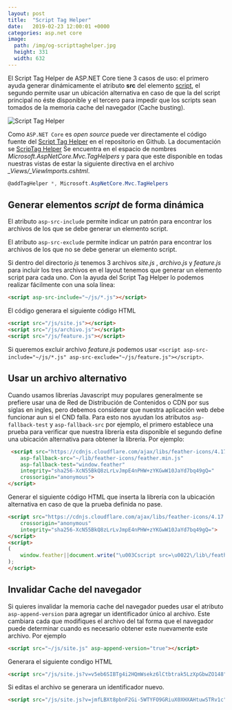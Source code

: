 ```yaml
---
layout: post
title:  "Script Tag Helper"
date:   2019-02-23 12:00:01 +0000
categories: asp.net core
image:
  path: /img/og-scripttaghelper.jpg
  height: 331
  width: 632
---
```


El Script Tag Helper de ASP.NET Core tiene 3 casos de uso: el primero ayuda generar dinámicamente el atributo **src** del elemento [script](https://www.w3.org/TR/html5/semantics-scripting.html), el segundo permite usar un ubicación alternativa en caso de que la del script principal no éste disponible y el tercero para impedir que los scripts sean tomados de la memoria cache del navegador (<span lang="en">Cache busting</span>).

<img data-src="/img/scripttaghelper.webp" class="lazyload"  alt="Script Tag Helper">

Como `ASP.NET Core` es *open source* puede ver directamente el código fuente del [Script Tag Helper](https://github.com/aspnet/AspNetCore/blob/master/src/Mvc/Mvc.TagHelpers/src/ScriptTagHelper.cs) en el repositorio en Github. La documentación se [ScripTag Helper](https://docs.microsoft.com/en-us/dotnet/api/microsoft.aspnetcore.mvc.taghelpers.scripttaghelper?view=aspnetcore-2.2) Se encuentra en el espacio de nombres _Microsoft.AspNetCore.Mvc.TagHelpers_ y  para que este disponible en todas nuestras vistas  de estar la siguiente directiva en el archivo *_Views/_ViewImports.cshtml*.

 ```csharp
 @addTagHelper *, Microsoft.AspNetCore.Mvc.TagHelpers
 ```

## Generar elementos *script* de forma dinámica

El atributo `asp-src-include` permite indicar un patrón para encontrar los archivos de los que se debe generar un elemento script.

El atributo `asp-src-exclude` permite indicar un patrón para encontrar los archivos de los que no se debe generar un elemento script.

Si dentro del directorio _js_ tenemos 3 archivos _site.js_ , _archivo.js_ y _feature.js_ para incluir los tres archivos en el layout tenemos que generar un elemento script para cada uno. Con la ayuda del Script Tag Helper lo podemos realizar fácilmente con una sola línea:

```html
<script asp-src-include="~/js/*.js"></script>
```
El código generara el siguiente código HTML

```html
<script src="/js/site.js"></script>
<script src="/js/archivo.js"></script>
<script src="/js/feature.js"></script>
```
Si queremos excluir archivo _feature.js_ podemos usar
`<script asp-src-include="~/js/*.js" asp-src-exclude="~/js/feature.js"></script>`.

## Usar un archivo alternativo

Cuando usamos librerías Javascript muy populares generalmente se prefiere  usar una de Red de Distribución de Contenidos o CDN por sus siglas en ingles, pero debemos considerar que nuestra aplicación web debe funcionar aun si el CND falla. Para esto nos ayudan los atributos `asp-fallback-test` y `asp-fallback-src` por ejemplo, el primero establece una prueba para verificar que nuestra librería esta disponible el segundo define una ubicación alternativa para obtener la librería. Por ejemplo:

```html
 <script src="https://cdnjs.cloudflare.com/ajax/libs/feather-icons/4.17.0/feather.min.js"
    asp-fallback-src="~/lib/feather-icons/feather.min.js"
    asp-fallback-test="window.feather"
    integrity="sha256-XcN55BkQ8zLrLvJmpE4nPHW+zYKGwW10JaYd7bq49gQ="
    crossorigin="anonymous">
</script>
```
Generar el siguiente código HTML que inserta la librería con la ubicación alternativa en caso de que la prueba definida no pase.

```html
<script src="https://cdnjs.cloudflare.com/ajax/libs/feather-icons/4.17.0/feather.min.js" 
    crossorigin="anonymous" 
    integrity="sha256-XcN55BkQ8zLrLvJmpE4nPHW+zYKGwW10JaYd7bq49gQ=">
</script>
<script>
(
    window.feather||document.write("\u003Cscript src=\u0022\/lib\/feather-icons\/feather.min.js\u0022 integrity=\u0022sha256-XcN55BkQ8zLrLvJmpE4nPHW\u002BzYKGwW10JaYd7bq49gQ=\u0022 crossorigin=\u0022anonymous\u0022\u003E\u003C\/script\u003E")
);
</script>
```
## Invalidar Cache del navegador

Si quieres invalidar la memoria cache del navegador puedes usar el atributo `asp-append-version` para agregar un identificador único al archivo. Este cambiara cada que modifiques el archivo del tal forma que el navegador puede determinar cuando es necesario obtener este nuevamente este archivo. Por ejemplo

```html
<script src="~/js/site.js" asp-append-version="true"></script>
```
Generara el siguiente condigo HTML
```html
<script src="/js/site.js?v=v5eb6SIBTg4i2HQmWsekz6lCtbtrak5LzXpGbwZO148"></script>
```
Si editas el archivo se generara un identificador nuevo.
```html
<script src="/js/site.js?v=jmfLBXt8pbnF2Gi-5WTYFO9GRiuX0XHXAHtuwSTRv1c"></script>
```
